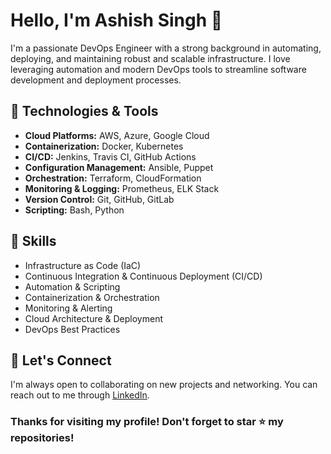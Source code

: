 <!-- Title -->
# Hello, I'm Ashish Singh 👋

<!-- Introduction -->
I'm a passionate DevOps Engineer with a strong background in automating, deploying, and maintaining robust and scalable infrastructure. I love leveraging automation and modern DevOps tools to streamline software development and deployment processes.


<!-- Technologies and Tools -->
## 🔧 Technologies & Tools
- **Cloud Platforms:** AWS, Azure, Google Cloud
- **Containerization:** Docker, Kubernetes
- **CI/CD:** Jenkins, Travis CI, GitHub Actions
- **Configuration Management:** Ansible, Puppet
- **Orchestration:** Terraform, CloudFormation
- **Monitoring & Logging:** Prometheus, ELK Stack
- **Version Control:** Git, GitHub, GitLab
- **Scripting:** Bash, Python




<!-- Skills -->
## 💼 Skills
- Infrastructure as Code (IaC)
- Continuous Integration & Continuous Deployment (CI/CD)
- Automation & Scripting
- Containerization & Orchestration
- Monitoring & Alerting
- Cloud Architecture & Deployment
- DevOps Best Practices



<!-- Let's Connect -->
## 🤝 Let's Connect
I'm always open to collaborating on new projects and networking. You can reach out to me through [LinkedIn](https://www.linkedin.com/in/ashishsingh1223/).

<!-- Footer -->
### Thanks for visiting my profile! Don't forget to star ⭐ my repositories!


<!---
ashishsinghamethi/ashishsinghamethi is a ✨ special ✨ repository because its `README.md` (this file) appears on your GitHub profile.
You can click the Preview link to take a look at your changes.
--->

